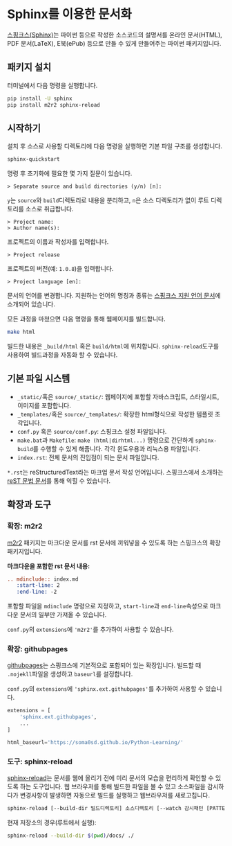 # Sphinx를 이용한 문서화

[스핑크스(Sphinx)](https://www.sphinx-doc.org/en/master/index.html)는 파이썬 등으로 작성한 소스코드의 설명서를 온라인 문서(HTML), PDF 문서(LaTeX), E북(ePub) 등으로 만들 수 있게 만들어주는 파이썬 패키지입니다.

## 패키지 설치

터미널에서 다음 명령을 실행합니다.

```bash
pip install -U sphinx
pip install m2r2 sphinx-reload
```

## 시작하기

설치 후 소스로 사용할 디렉토리에 다음 명령을 실행하면 기본 파일 구조를 생성합니다.

```bash
sphinx-quickstart
```

명령 후 초기화에 필요한 몇 가지 질문이 있습니다.

```
> Separate source and build directories (y/n) [n]: 
```

`y`는 `source`와 `build`디렉토리로 내용을 분리하고, `n`은 소스 디렉토리가 없이 루트 디렉토리를 소스로 취급합니다.

```
> Project name:
> Author name(s):
```

프로젝트의 이름과 작성자를 입력합니다.

```
> Project release 
```

프로젝트의 버전(예: `1.0.8`)을 입력합니다.

```
> Project language [en]:
```

문서의 언어를 변경합니다. 지원하는 언어의 명칭과 종류는 [스핑크스 지원 언어 문서](https://www.sphinx-doc.org/en/master/usage/configuration.html#confval-language)에 소개되어 있습니다.

모든 과정을 마쳤으면 다음 명령을 통해 웹페이지를 빌드합니다.

```bash
make html
```

빌드한 내용은 `_build/html` 혹은 `build/html`에 위치합니다. `sphinx-reload`도구를 사용하여 빌드과정을 자동화 할 수 있습니다.

## 기본 파일 시스템

- `_static/`혹은 `source/_static/`: 웹페이지에 포함할 자바스크립트, 스타일시트, 이미지를 포함합니다.
- `_templates/`혹은 `source/_templates/`: 확장한 html형식으로 작성한 템플릿 조각입니다.
- `conf.py` 혹은 `source/conf.py`: 스핑크스 설정 파일입니다.
- `make.bat`과 `Makefile`: `make (html|dirhtml...)` 명령으로 간단하게 `sphinx-build`를 수행할 수 있게 해줍니다. 각각 윈도우용과 리눅스용 파일입니다.
- `index.rst`: 전체 문서의 진입점이 되는 문서 파일입니다.

`*.rst`는 reStructuredText라는 마크업 문서 작성 언어입니다. 스핑크스에서 소개하는 [reST 문법 문서](https://www.sphinx-doc.org/en/master/usage/restructuredtext/index.html)를 통해 익힐 수 있습니다.


## 확장과 도구

### 확장: m2r2

[m2r2](https://github.com/crossnox/m2r2) 패키지는 마크다운 문서를 rst 문서에 끼워넣을 수 있도록 하는 스핑크스의 확장 패키지입니다.

**마크다운을 포함한 rst 문서 내용:**

```rst
.. mdinclude:: index.md
   :start-line: 2
   :end-line: -2
```

포함할 파일을 `mdinclude` 명령으로 지정하고, `start-line`과 `end-line`속성으로 마크다운 문서의 일부만 가져올 수 있습니다.

`conf.py`의 `extensions`에 `'m2r2'`를 추가하여 사용할 수 있습니다.

### 확장: githubpages

[githubpages](sphinx.ext.githubpages)는 스핑크스에 기본적으로 포함되어 있는 확장입니다. 빌드할 때 `.nojekll`파일을 생성하고 `baseurl`를 설정합니다.

`conf.py`의 `extensions`에 `'sphinx.ext.githubpages'`를 추가하여 사용할 수 있습니다.

```python
extensions = [
    'sphinx.ext.githubpages',
    ...
]

html_baseurl='https://soma0sd.github.io/Python-Learning/'
```

### 도구: sphinx-reload

[sphinx-reload](https://github.com/prkumar/sphinx-reload)는 문서를 웹에 올리기 전에 미리 문서의 모습을 편리하게 확인할 수 있도록 하는 도구입니다. 웹 브라우저를 통해 빌드한 파일을 볼 수 있고 소스파일을 감시하다가 변경사항이 발생하면 자동으로 빌드를 실행하고 웹브라우저를 새로고칩니다.

```bash
sphinx-reload [--build-dir 빌드디렉토리] 소스디렉토리 [--watch 감시패턴 [PATTERN ...]]
```

현재 저장소의 경우(루트에서 실행):

```bash
sphinx-reload --build-dir $(pwd)/docs/ ./
```
